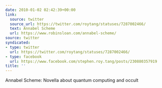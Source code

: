 ```yaml
---
date: 2010-01-02 02:42:39+00:00
link:
  source: twitter
  source_url: https://twitter.com/roytang/statuses/7287002466/
  text: Annabel Scheme
  url: https://www.robinsloan.com/annabel-scheme/
source: twitter
syndicated:
- type: twitter
  url: https://twitter.com/roytang/statuses/7287002466/
- type: facebook
  url: https://www.facebook.com/stephen.roy.tang/posts/230880357919
title: ''
---
```


Annabel Scheme:  Novella about quantum computing and occult